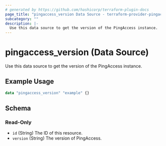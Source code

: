 ```yaml
---
# generated by https://github.com/hashicorp/terraform-plugin-docs
page_title: "pingaccess_version Data Source - terraform-provider-pingaccess"
subcategory: ""
description: |-
  Use this data source to get the version of the PingAccess instance.
---
```


# pingaccess_version (Data Source)

Use this data source to get the version of the PingAccess instance.

## Example Usage

```terraform
data "pingaccess_version" "example" {}
```

<!-- schema generated by tfplugindocs -->
## Schema

### Read-Only

- `id` (String) The ID of this resource.
- `version` (String) The version of PingAccess.
